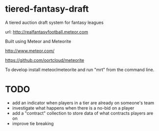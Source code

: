 tiered-fantasy-draft
====================

A tiered auction draft system for fantasy leagues

url: http://realfantasyfootball.meteor.com

Built using Meteor and Meteorite

http://www.meteor.com/

https://github.com/oortcloud/meteorite

To develop install meteor/meteorite and run "mrt" from the command line.

TODO
====

- add an indicator when players in a tier are already on someone's team
- investigate what happens when there is a no-bid on a player
- add a "contract" collection to store data of what contracts players are on
- improve tie breaking
